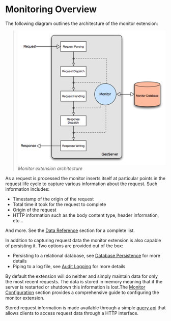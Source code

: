 # Monitoring Overview

The following diagram outlines the architecture of the monitor extension:

> ![](images/monitor.png)
> *Monitor extension architecture*

As a request is processed the monitor inserts itself at particular points in the request life cycle to capture various information about the request. Such information includes:

-   Timestamp of the origin of the request
-   Total time it took for the request to complete
-   Origin of the request
-   HTTP information such as the body content type, header information, etc\...

And more. See the [Data Reference](reference.md) section for a complete list.

In addition to capturing request data the monitor extension is also capable of persisting it. Two options are provided out of the box:

-   Persisting to a relational database, see [Database Persistence](../../community/monitor-hibernate/db.md) for more details
-   Piping to a log file, see [Audit Logging](audit.md) for more details

By default the extension will do neither and simply maintain data for only the most recent requests. The data is stored in memory meaning that if the server is restarted or shutdown this information is lost.The [Monitor Configuration](configuration.md) section provides a comprehensive guide to configuring the monitor extension.

Stored request information is made available through a simple [query api](query.md) that allows clients to access request data through a HTTP interface.
